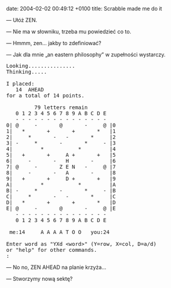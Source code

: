 date: 2004-02-02 00:49:12 +0100
title: Scrabble made me do it

— Ułóż ZEN.

— Nie ma w słowniku, trzeba mu powiedzieć co to.

— Hmmm, zen… jakby to zdefiniować?

— Jak dla mnie „an eastern philosophy” w zupełności wystarczy.

<pre class='terminal'>
Looking...............
Thinking.....

I placed:
   14  AHEAD
for a total of 14 points.

         79 letters remain
   0 1 2 3 4 5 6 7 8 9 A B C D E
   - - - - - - - - - - - - - - -
0| @     -       @       -     @ |0
1|   *       +       +       *   |1
2|     *       -   -       *     |2
3| -     *       -       *     - |3
4|         *           *         |4
5|   +       +     A +       +   |5
6|     -       -   H       -     |6
7| @     -       Z E N   -     @ |7
8|     -       -   A       -     |8
9|   +       +     D +       +   |9
A|         *           *         |A
B| -     *       -       *     - |B
C|     *       -   -       *     |C
D|   *       +       +       *   |D
E| @     -       @       -     @ |E
   - - - - - - - - - - - - - - -
   0 1 2 3 4 5 6 7 8 9 A B C D E

 me:14     A A A A T O O   you:24

Enter word as "YXd &lt;word&gt;" (Y=row, X=col, D=a/d)
or "help" for other commands.
: <span class='cursor'>_</span>
</pre>

— No no, ZEN AHEAD na planie krzyża…

— Stworzymy nową sektę?
